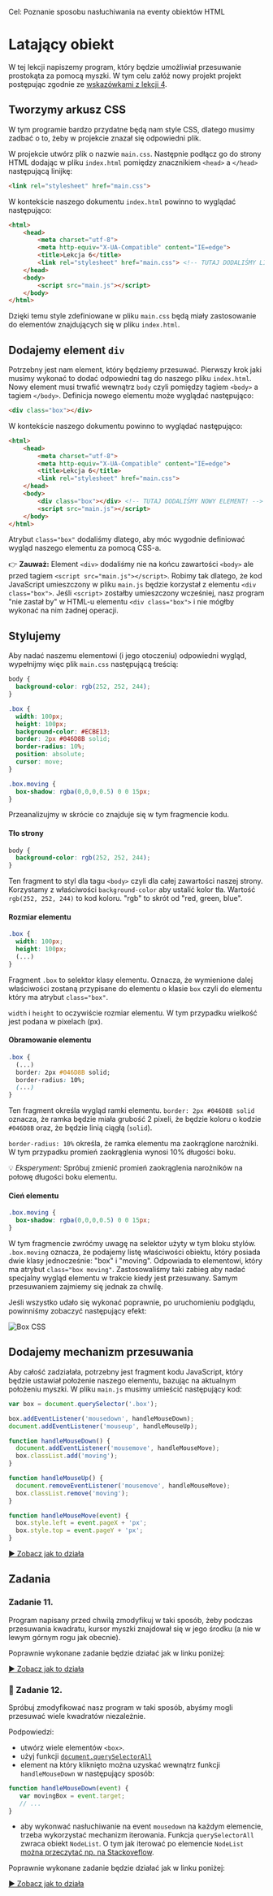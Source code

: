 Cel: Poznanie sposobu nasłuchiwania na eventy obiektów HTML

# Latający obiekt

W tej lekcji napiszemy program, który będzie umożliwiał przesuwanie prostokąta za pomocą myszki. W tym celu załóż nowy projekt projekt postępując zgodnie ze [wskazówkami z lekcji 4](lekcja-0004.md).

## Tworzymy arkusz CSS
W tym programie bardzo przydatne będą nam style CSS, dlatego musimy zadbać o to, żeby w projekcie znazał się odpowiedni plik.

W projekcie utwórz plik o nazwie `main.css`. Następnie podłącz go do strony HTML dodając w pliku `index.html` pomiędzy znacznikiem `<head>` a `</head>` następującą linijkę:
```html
<link rel="stylesheet" href="main.css">
```
W kontekście naszego dokumentu `index.html` powinno to wyglądać następująco:

```html
<html>
    <head>
        <meta charset="utf-8">
        <meta http-equiv="X-UA-Compatible" content="IE=edge">
        <title>Lekcja 6</title>
        <link rel="stylesheet" href="main.css"> <!-- TUTAJ DODALIŚMY LINIJKĘ PODŁĄCZAJĄCĄ CSS-a! -->
    </head>
    <body>
        <script src="main.js"></script>
    </body>
</html>
```
Dzięki temu style zdefiniowane w pliku `main.css` będą miały zastosowanie do elementów znajdujących się w pliku `index.html`.

## Dodajemy element `div`

Potrzebny jest nam element, który będziemy przesuwać. Pierwszy krok jaki musimy wykonać to dodać odpowiedni tag do naszego pliku `index.html`. Nowy element musi trwafić wewnątrz `body` czyli pomiędzy tagiem `<body>` a tagiem `</body>`. Definicja nowego elementu może wyglądać następująco:

```html
<div class="box"></div>
```

W kontekście naszego dokumentu powinno to wyglądać następująco:

```html
<html>
    <head>
        <meta charset="utf-8">
        <meta http-equiv="X-UA-Compatible" content="IE=edge">
        <title>Lekcja 6</title>
        <link rel="stylesheet" href="main.css">
    </head>
    <body>
        <div class="box"></div> <!-- TUTAJ DODALIŚMY NOWY ELEMENT! -->
        <script src="main.js"></script>
    </body>
</html>
```

Atrybut `class="box"` dodaliśmy dlatego, aby móc wygodnie definiować wygląd naszego elementu za pomocą CSS-a.

:point_right: **Zauważ:** Element `<div>` dodaliśmy nie na końcu zawartości `<body>` ale przed tagiem `<script src="main.js"></script>`. Robimy tak dlatego, że kod JavaScript umieszczony w pliku `main.js` będzie korzystał z elementu `<div class="box">`. Jeśli `<script>` zostałby umieszczony wcześniej, nasz program "nie zastał by" w HTML-u elementu `<div class="box">` i nie mógłby wykonać na nim żadnej operacji.

## Stylujemy

Aby nadać naszemu elementowi (i jego otoczeniu) odpowiedni wygląd, wypełnijmy więc plik `main.css` następującą treścią:

```css
body {
  background-color: rgb(252, 252, 244);
}

.box {
  width: 100px;
  height: 100px;
  background-color: #ECBE13;
  border: 2px #046D8B solid;
  border-radius: 10%;
  position: absolute;
  cursor: move;
}

.box.moving {
  box-shadow: rgba(0,0,0,0.5) 0 0 15px;
}
```

Przeanalizujmy w skrócie co znajduje się w tym fragmencie kodu.

#### Tło strony
```css
body {
  background-color: rgb(252, 252, 244);
}
```
Ten fragment to styl dla tagu `<body>` czyli dla całej zawartości naszej strony. Korzystamy z właściwości `background-color` aby ustalić kolor tła. Wartość `rgb(252, 252, 244)` to kod koloru. "rgb" to skrót od "red, green, blue".

#### Rozmiar elementu
```css
.box {
  width: 100px;
  height: 100px;
  (...)
}
```
Fragment `.box` to selektor klasy elementu. Oznacza, że wymienione dalej właściwości zostaną przypisane do elementu o klasie `box` czyli do elementu który ma atrybut `class="box"`.

`width` i `height` to oczywiście rozmiar elementu. W tym przypadku wielkość jest podana w pixelach (px).

#### Obramowanie elementu

```css
.box {
  (...)
  border: 2px #046D8B solid;
  border-radius: 10%;
  (...)
}
```
Ten fragment określa wygląd ramki elementu. `border: 2px #046D8B solid` oznacza, że ramka będzie miała grubość 2 pixeli, że będzie koloru o kodzie `#046D8B` oraz, że będzie linią ciągłą (`solid`).

`border-radius: 10%` określa, że ramka elementu ma zaokrąglone narożniki. W tym przypadku promień zaokrąglenia wynosi 10% długości boku.

:bulb: _Eksperyment:_ Spróbuj zmienić promień zaokrąglenia narożników na połowę długości boku elementu.

#### Cień elementu

```css
.box.moving {
  box-shadow: rgba(0,0,0,0.5) 0 0 15px;
}
```
W tym fragmencie zwróćmy uwagę na selektor użyty w tym bloku stylów. `.box.moving` oznacza, że podajemy listę właściwości obiektu, który posiada dwie klasy jednocześnie: "box" i "moving". Odpowiada to elementowi, który ma atrybut `class="box moving"`. Zastosowaliśmy taki zabieg aby nadać specjalny wygląd elementu w trakcie kiedy jest przesuwany. Samym przesuwaniem zajmiemy się jednak za chwilę.

Jeśli wszystko udało się wykonać poprawnie, po uruchomieniu podglądu, powinniśmy zobaczyć następujący efekt:

![Box CSS](lekcja-0006/pure-css.png)

## Dodajemy mechanizm przesuwania

Aby całość zadziałała, potrzebny jest fragment kodu JavaScript, który będzie ustawiał położenie naszego elementu, bazując na aktualnym położeniu myszki. W pliku `main.js` musimy umieścić następujący kod:

```javascript
var box = document.querySelector('.box');

box.addEventListener('mousedown', handleMouseDown);
document.addEventListener('mouseup', handleMouseUp);

function handleMouseDown() {
  document.addEventListener('mousemove', handleMouseMove);
  box.classList.add('moving');
}

function handleMouseUp() {
  document.removeEventListener('mousemove', handleMouseMove);
  box.classList.remove('moving');
}

function handleMouseMove(event) {
  box.style.left = event.pageX + 'px';
  box.style.top = event.pageY + 'px';
}
```

[:arrow_forward: Zobacz jak to działa](http://jsbin.com/nidalo/23/edit?js,output)

## Zadania

### Zadanie 11.
Program napisany przed chwilą zmodyfikuj w taki sposób, żeby podczas przesuwania kwadratu, kursor myszki znajdował się w jego środku (a nie w lewym górnym rogu jak obecnie).

Poprawnie wykonane zadanie będzie działać jak w linku poniżej:

[:arrow_forward: Zobacz jak to działa](http://jsbin.com/nidalo/24)

### :muscle: Zadanie 12.
Spróbuj zmodyfikować nasz program w taki sposób, abyśmy mogli przesuwać wiele kwadratów niezależnie.

Podpowiedzi:
 - utwórz wiele elementów `<box>`.
 - użyj funkcji [`document.querySelectorAll`](https://developer.mozilla.org/pl/docs/Web/API/Document/querySelectorAll)
 - element na który kliknięto można uzyskać wewnątrz funkcji `handleMouseDown` w następujący sposób:
 
 ```javascript
 function handleMouseDown(event) {
    var movingBox = event.target;
    // ...
 }
 ```
 - aby wykonwać nasłuchiwanie na event `mousedown` na każdym elemencie, trzeba wykorzystać mechanizm iterowania. Funkcja `querySelectorAll` zwraca obiekt `NodeList`. O tym jak iterować po elemencie `NodeList` [można przeczytać np. na Stackoveflow](http://stackoverflow.com/a/5501917).
 
Poprawnie wykonane zadanie będzie działać jak w linku poniżej:

[:arrow_forward: Zobacz jak to działa](http://output.jsbin.com/tovajo)
